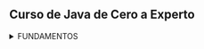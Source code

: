## Curso de Java de Cero a Experto
<details>
  <summary>FUNDAMENTOS</summary>

  <details>
      <summary>Sección 02: Introducción a Java</summary>

  * [V02_PDF - Introducción](seccion02/01-01-00-IntroduccionJava-UJ.pdf)
  * [V03_PDF - ¿Qué es el JDK de Java](seccion02/01-02-00-JDKJava-UJ.pdf)
  * [V04_PDF - Intalación deL JDK de Java](seccion02/01-03-00-InstalacionJDK-UJ.pdf)
  * [V05_PDF - ¿Qué es un IDE](seccion02/01-04-00-IDE-Java-UJ.pdf)
  * [V06_PDF - Instalación de IntelliJ IDEAS](seccion02/01-05-00-InstalacionIntelliJ-UJ.pdf)
  * [V07_PDF - Hola Mundo con Java](seccion02/01-06-00-HolaMundoJava-UJ.pdf)
  * [V08 - __**Ejemplo**__: Hola Mundo](seccion02/V08-Ejemplo_de_Hola_Mundo_con_Java/)
    * <details>
          <summary>V09-Reto practico</summary> 
          Se solicita crear una nueva clase llamada "Presentate.java" en la cual 
          deberás hacer lo siguiente:

          - Agregar el método main (Atajo: psvm + tab).
          - Mostrar en la consola la siguiente información. Se debe usar un método 
          "println" para cada elemento a mostrar.
    
            - Nombre Completo
            - Edad
            - País
      
        * [Mi solución reto practico](seccion02/V09-Reto-Practico)
        * V10 - Solución Presentate con Java
          * [PDF](seccion02/V10-Solucion_presentate_con_Java/01-09-00-Solucion-Presentate-UJ.pdf)
          * [Presentate.java](seccion02/V10-Solucion_presentate_con_Java/01-09-00-Solucion-Presentate-UJ.java)
      </details>
  * [V11_PDF - Instalación de Apache NetBeans](seccion02/01-10-00-InstalacionApacheNetbeans-UJ.pdf)
  </details>

  <details>
    <summary>Sección 03: Variables en Java</summary>

  * [V13_PDF - Variables en Java](seccion03/02-01-00-VariablesJava-UJ.pdf)
  * V14_PDF - Variables en Java
      * [PDF - Variables](seccion03/02-02-00-EjemploVariables-UJ.pdf) 
      * [Variables.java](seccion03/Variables/src/Variables.java) 
  * [V15_PDF - Manejo de Memoria en Java](seccion03/02-03-00-ManejoMemoria-UJ.pdf)
  * V16_PDF - Ejemplo detalle de un Libro
      * [PDF - Guia Manejo de Memoria](seccion03/02-04-00-DetalleLibro-UJ.pdf)
      * [DetalleLibro.java]()
        * <details>
              <summary>V17 - Reto practico, Detalle de una persona</summary>
              Se solicita crear una clase llamada DetallePersona.java que realice lo siguiente:
              
              Debe declarar las siguientes variables y deberás asignar los valores que correspondan, 
              además de seleccionar el tipo de dato adecuado para cada variable:
              - Nombre Completo
              - Edad
              - Altura (En metros)
              - País de Origen
              - Indicar si es casado o soltero con sólo caracter, ejemplo: 'C'-Casado, 'S'-Soltero.
            * [Mi solución Reto, Detalle de una persona](seccion03/Variables/src/RetoDetallePersona.java)
            * V18 - Solución reto Detalle de una persona
              * [DetallePersona.java](seccion03/Variables/src/DetallePersona.java) 
              * [PDF - Solución](seccion03/02-06-00-Solucion-DetallePersona-UJ.pdf)
          </details>
  * [V19_PDF - Tipos de Datos en Java - parte 1](seccion03/02-07-00-TiposDatosJava-parte1-UJ.pdf)
    * [TiposDatosParte1.java](seccion03/Variables/src/TiposDatosParte1.java)    
    * [V20 - TiposDatosParte2.java](seccion03/Variables/src/TiposDatosParte2.java)    
  * [V21_PDF - Reglas de Nombres de Variables en Java](seccion03/02-09-00-ReglasNombresVariables-UJ.pdf)   
  * V22 - Ejemplo de Reglas de Nombres de Variables
    * [ReglaNombresVariables.java](seccion03/Variables/src/ReglasNombresVariables.java)
      * <details>
            <summary>Reto, Detalle de una Tienda en Línea</summary>
            En el siguiente reto debe crear varias variables para almacenar el detall de un 
            producto de una tienda en línea.
            El detall a almacener del producto es el siguiente:

            - Nombre del Producto
            - Precio
            - Cantidad disponible
            - Indicar si está disponible para la venta

            Deben asignar valores de prueba a cada variable, escoger el nombre de cada variable 
            aplicando las
            buenas prácticas de Java y mandar a imprimir el valor de cada variable.

            Finalmente deben modificar el valor de cada variable con nuevos datos y mandar a 
            imprimir nuevamente el valor de cada variable y así comprobar que se modificaron 
            correctamente.
          * [Mi solución, Reto detalle de una tienda en línea](seccion03/Variables/src/RetoTiendaEnLinea.java)
          * [V24_RETO - Solución Detalle de un Producto de una Tienda en Línea](seccion03/Variables/src/TiendaLinea.java)
        </details>
  * [V25_PDF - Tipo var en Java](seccion03/02-13-00-TipoVarJava-UJ.pdf)
    * [V26 - TipoVar.java](seccion03/Variables/src/TipoVar.java) 
  * [V27_PDF - Concatenación de cadenas](seccion03/02-15-00-ConcatenacionCadenasJava-UJ.pdf) 
    * [ConcatenacionCadenas.java](seccion03/Variables/src/ConcatenacionCadenas.java)
  * [V28_PDF - Constantes en Java](seccion03/02-16-00-ConstantesJava-UJ.pdf)
    * [Constantes.java](seccion03/Variables/src/Constantes.java)
        * <details>
              <summary>Reto, reserva de Hoteles</summary> 
              Se les deja realizar el siguiente reto:

              Capturar el detall de la reservación de hoteles.
              - Nombre de cliente
              - Días de estancia
              - Tarifa Diaria
              - Indicar si la habitación cuenta con vista al mar.
          
              Deben asginar valores iniciales y mandar a imprimir el valor de
              cada variable.
              Por último, se les pide modificar algunos valores de la reservación y mandar
              a imprir nuevamente cada variable para observar los cambios
            * [Mi solución, reserva de hotels](seccion03/Variables/src/RetoReservaHoteles.java) 
            * [V30 - Solución, ReservaHoteles.java](seccion03/Variables/src/ReservaHoteles.java)
          </details>
  </details>

  <details>
    <summary>Sección 04: Manejo de Cadenas en Java</summary>

  * [V31_PDF - Manejo de Cadenas](seccion04/03-01-00-ManejoCadenas-UJ.pdf)  
  * [V32 - Ejemplo de Cadenas](seccion04/Cadenas/src/Cadenas.java)
  * [V33_JPG - Manejo de índices de Cadenas](seccion04/jpg/V33_Manejo_de_indices_de_cadenas.jpg)
    * [indiceCadena.java](seccion04/Cadenas/src/IndicesCadena.java)
  * [V34_JPG - Inmutabilidad de Cadenas](seccion04/jpg/V34_inmutabilidad_cadenas.jpg)
    * [JPG - Al sobreescribir se crea un nueva referencia en memoria](seccion04/jpg/V34_2_inmutabilidad_cadenas.jpg)
    * [JPG - Los objetos siempre estan referenciados](seccion04/jpg/V34_3_inmutabilidad_cadenas.jpg)
    * [InmutabilidadCadenas.java](seccion04/Cadenas/src/InmutabilidadCadenas.java)
  * [V35_JPG - Comparación de Cadenas](seccion04/jpg/V35_1_Comparacion_de_cadeanas.jpg) 
    * Hacer comparación entre objetos para saber si es la misma REFERENCIA o CONTENIDO del objeto
    * [ComparacionCadenas.java](seccion04/Cadenas/src/ComparacionCadenas.java)
  * [V36 - Métodos de cadenas](seccion04/Cadenas/src/MetodosDeCadenas.java)
  * [V37_PDF - Subcadenas](seccion04/03-07-00-Subcadenas-UJ.pdf)
    * [ManejoSubcadenas.java](seccion04/Cadenas/src/ManejoSubcadenas.java)
  * [V38 - Busqueda de Subcadenas](seccion04/Cadenas/src/BusquedaSubcadenas.java)
  * [V39 - Reemplazar subcadenas](seccion04/Cadenas/src/ReemplazarSubcadenas.java)
  * [V40_PDF - Más de concatenación de cadenas](seccion04/03-10-00-MasConcatenacionCadenas-UJ.pdf)
    * [MasConcatenacionCadenas.java](seccion04/Cadenas/src/MasConcatenacionCadenas.java)
      * Método "Concat"
      * Método "StringBuilder"
      * Método "StringBuffer"
      * Método "Join"
  * [V41 - Caracteres Especiales](seccion04/Cadenas/src/CaracteresEspeciales.java)
  * V42 - Reto Generador de Email
    * [JPG - Normalizar los datos](seccion04/jpg/V42_1_Generador_de_Email.jpg)
    * [JPG - Resultado](seccion04/jpg/V42_2_Resultado.jpg)
    * [JPG - Resultado en consola](seccion04/jpg/V42_3_Resultado_por_consola.jpg)
      * [RetoGeneradorEmail.java](seccion04/Cadenas/src/RetoGeneradorEmail.java)
      * [V43 - GeneradorEmail.java (solución)](seccion04/Cadenas/src/GeneradorEmails.java)
  </details>

  <details>
    <summary>Sección 05: Entrada de Datos por Consola</summary>

  * [V44_PDF - Clase Scanner y Entrada de datos](seccion05/04-01-00-ClaseScannerEntradaDatos-UJ.pdf)
    * [JPG - Leer datos por consola](seccion05/jpg/V44_Leer_datos_por_consola.jpg)
    * [ManejoConsola.java](seccion05/ManejoConsola/src/ManejoConsola.java)
  * [V45 - Leer tipo de Datos](seccion05/ManejoConsola/src/LeerTiposDatos.java)
    ```java
      /* nextLine(), nextDouble(), etc. Al finalizar tenesmo que consumir el 
        caracter de salto de linea
      */
      var edad = consola.nextInt();
      var altura = consola.nextDouble();
      consola.nextLine(); // Para consumir el caracter de salto de linea
      var nombre = consola.nextLine(); // 
    ```
  * [V46_PDF - Conversión de tipos de Datos por Consola](seccion05/04-03-00-ConversionTiposDatosConsola-UJ.pdf)
    * [ConversionTipos.java](seccion05/ManejoConsola/src/ConversionTiposDeDatos.java)
  * [V47 - Ejemplo Sistema de Empleados](seccion05/jpg/V47_Sistema_de_Empleados.jpg)
    * [SistemaEmpleados.java](seccion05/ManejoConsola/src/SistemaEmpleados.java)
    ```java
      // Formato de 3 decimales
      System.out.printf("\tSalarios: $ %.3f%n", salarioEmpleado);
    ``` 
  * [V48_JPG - Reto, proyecto Recetas de Cocina](seccion05/jpg/V48_Reto_reseta_de_cocina.jpg)
    * [JPG - resultado](seccion05/jpg/V48_Reto_Salida_reseta_de_cocina.jpg)
    * [Mi resolución Recetas de Cocina](seccion05/ManejoConsola/src/RetoRecetasCocina.java)
    * [V49 - Solución - RecetasCocina.java](seccion05/ManejoConsola/src/RecetasCocina.java)
    * [V50_PDF - Números Aleatorios - Clase Random](seccion05/04-07-00-NumerosAleatorios-UJ.pdf)
      * [JPG - Números Aleatorios](seccion05/jpg/V50_Numeros_Aleatorios.jpg)
      * [NumerosAleatorios.java](seccion05/ManejoConsola/src/NumerosAleatorios.java)
      ```java
      import java.util.Random;
      // main....
      var random = new Random();
      ``` 
    * [V51_PDF - Formato de cadenas](seccion05/04-08-00-FormatoCadenas-UJ.pdf)
      * [FormateoCadenas.java](seccion05/ManejoConsola/src/FormateoCadenas.java)
      * [V52_2 - FormateoCadenasParte2.java](seccion05/ManejoConsola/src/FormateoCadenasParte2.java)
    * [V53_JPG - Reto, Generar un ID Único](seccion05/jpg/V53_Reto_Generar_ID_Unico.jpg)
      * [JPG - Salida por consola](seccion05/jpg/V53_SalidaConsola_Reto_Generar_ID_Unico.jpg)
      *  [Mi resulución Reto, Generar un ID Único](seccion05/ManejoConsola/src/RetoGenerarIdUnico.java)
      *  [V54 - Solución, GenerarIdUnico.java](seccion05/ManejoConsola/src/GenerarIdUnico.java)
  </details>

  <details>
    <summary>Sección 06: Operadores en Java</summary>

  * [V55_PDF - Operadores](seccion06/05-01-00-Operadores-UJ.pdf)
  * [V56 - Operadores Aritméticos](seccion06/Operadores/src/OperadoresAritmeticos.java)
  * [V57 - Operadores Unarios](seccion06/Operadores/src/OperadoresUnarios.java)
  * [V58 - Operadores de Asignación Simple y Compuestos](seccion06/Operadores/src/OperadoresAsignacion.java)
  * [V59 - Operadores de Comparación o Relacionales](seccion06/Operadores/src/OperadoresComparacion.java)
  * [V60 - Operadores Lógico AND](seccion06/Operadores/src/OperadorAnd.java)
  * [V61 - Operador Lógico OR](seccion06/Operadores/src/OperadorOr.java)
  * [V62 - Operador Lógico NOT](seccion06/Operadores/src/OperadorNot.java)
  * [V63_JPG - Ejemplo, Valor dentro de un Rango](seccion06/jpg/V63_Ejemplo_Valor_fuera_de_rango.jpg)
    * [V63 - ValorDentroRango.java](seccion06/Operadores/src/ValorDentroRango.java)
  * [V64_JPG - Ejemplo, Tienda de descuento VIP](seccion06/jpg/V65_Ejemplo_tienda_descuento_vip.jpg)
    * [Mi resolución](seccion06/Operadores/src/RetoTiendaDescuentoVip.java)
    * [Solución, SistemaDescuentoVIP.java](seccion06/Operadores/src/SistemaDescuentosVIP.java)
  * [V65_JPG - EJemplo Préstamo de libros](seccion06/jpg/V67_Ejemplo_Prestamo_libros.jpg)
    * [Mi resolución](seccion06/Operadores/src/RetoPrestamoLibros.java)
    * [Solución, SistemaPrestamoLibros.java](seccion06/Operadores/src/SistemaPrestamoLibros.java)
  * [V66 - Ejemplo, Valor Fuera de Rango con NOT](seccion06/Operadores/src/RangoVariable.java)
  * [V67_JPG - Ejemplo, Ticket de Venta](seccion06/jpg/V67_Generar_Ticket_de_Venta.jpg)
    * [Solución RetoTicketVenta.java](seccion06/Operadores/src/RetoTicketVenta.java)
  * [V68 - Ejemplo, Ticket de venta con descuento](seccion06/Operadores/src/TicketVentaDescuento.java)
  * [V69_JPG - Reto, Sistema de autenticación](seccion06/jpg/V69_Sistema_autenticacion.jpg)
    * [JPG - Muestra de consola](seccion06/jpg/V69_consola_Sistema_autenticacion.jpg)
    * [Mi resolución](seccion06/Operadores/src/RetoSistemaAutenticacion.java)
    * [V70 - Solución, SistemaAutenticacion.java](seccion06/Operadores/src/SistemaAutenticacion.java)
  * [V71_JPG - Reto, Cáculo del Área y perimetro de un Rectangulo](seccion06/jpg/V71_Reto_Calculo_del_area_de_un_rectangulo.jpg)
    * [Mi Solución](seccion06/Operadores/src/RetoCalularAreaRectangulo.java)
    * [V72 - Solución, CalculoAreaRectangulo.java ](seccion06/Operadores/src/CalculoAreaRectangulo.java)
  * [V73_PDF - Presedencia de operadores](seccion06/05-19-00-PrecedenciaOperadores-UJ.pdf)
    * [PresedenciaOperadores.java](seccion06/Operadores/src/PrecedenciaOperadores.java)
  </details>

  <details>
    <summary>Sección 07: Sentencias de decisión</summary>

  * [V74_PDF - Sentecias de Decisión](seccion07/06-01-00-SentenciasDecision-UJ.pdf)
  * [V75_JPG - Diagrama de flujo](seccion07/jpg/V75_Diagrama_de_Flujo.jpg)
    * [JPG - Diagrama de flujo Sentencia IF](seccion07/jpg/V75_Diagrama_de_Flujo_IF.jpg)
  * [V76 - Sentencia IF](seccion07/SentenciasDecision/src/SentenciaIf.java)
  * [V77 - Sentencia if-else](seccion07/SentenciasDecision/src/SentenciaIfElse.java)
  * [V78 - Sentencia if-else if-else](seccion07/SentenciasDecision/src/SentenciaIfElseIf.java)
  * [V79 - Modo Debug (ejecución paso a paso) en Intellij IDEA](seccion07/V79/)
    * [1ro - Crear punto de rotura](seccion07/V79/V79_1.jpg)
    * [2do - Click derecho y ejecutar modo Debug](seccion07/V79/V79_2.jpg)
    * [3ro - Ejecutar paso a paso](seccion07/V79/V79_3.jpg)
  * [V80_JPG - Ejemplo, Valor Positivo](seccion07/jpg/V80.jpg)
    * [ValorPositivo.java](seccion07/SentenciasDecision/src/ValorPositivo.java)
  * [V81_JPG - Reto, Tienda en Línea con Descuento](seccion07/jpg/V81.jpg)
    * [App_JPG](seccion07/jpg/V81_1.jpg)
    * [Mi solución](seccion07/SentenciasDecision/src/TiendaEnLineaConDescuento.java)
    * [V82 - Solución, TienedaEnLlinea.java](seccion07/SentenciasDecision/src/TiendaEnLinea.java)
  * [V83_JPG - Ejemplo, Sistema bancario](seccion07/jpg/V83_1.jpg)
    * [SistemaBancario.java (menú con if con lógica inversa)](seccion07/SentenciasDecision/src/SistemaBancario.java)
  * [V84_Jpg - Ejmeplo, Casa de los espejo (operador NOT y lógica inversa)](seccion07/jpg/V84.jpg)
    * [Ejemplo, CasaDeLosEspejos.java](seccion07/SentenciasDecision/src/CasaDeLosEspejos.java)
  * [V85_PDF - Operador Ternario simple y anidado](seccion07/06-12-00-OperadorTernario-UJ.pdf)
    * [OperadorTernario.java](seccion07/SentenciasDecision/src/OperadorTernario.java)
  * [V86_JPG - Aplicación Salud y Fitnes](seccion07/jpg/V86.jpg)
    * [Mi solución](seccion07/SentenciasDecision/src/RetoAplicacionSaludFitnes.java)
    * [Solución, SaludYFitness](seccion07/SentenciasDecision/src/SaludYFitness.java)
  * [V87_JPG - Reto, Sistema Reserva Hotel](seccion07/jpg/V87.jpg)
    * [JPG - App por consola](seccion07/jpg/V87_2.jpg)
    * [Mi solución](seccion07/SentenciasDecision/src/RetoSistemaResrvaHotel.java)
    * [V88 - Solución, SistemaReservaHotel.java](seccion07/SentenciasDecision/src/SistemaReservaHotel.java)
  * [V89_JPG - Reto, El mayor de 2 números](seccion07/jpg/V89.jpg)
    * [Mi solución](seccion07/SentenciasDecision/src/RetoElMayorDeDosNumeros.java)
    * [V89 - Solución, MayorDeDosNumeros.java](seccion07/SentenciasDecision/src/MayorDeDosNumeros.java)
  * [V91_JPG - Reto, Identificar la estación de año](seccion07/jpg/V91.jpg)
    * [Mi solución](seccion07/SentenciasDecision/src/RetoIdentificarEstacionAnio.java)
    * [V92 Solución, EstacionAnio.java](seccion07/SentenciasDecision/src/EstacionAnio.java)
  * [V93_PDF Sentencia Switch](seccion07/06-20-00-SentenciasSwitch-UJ.pdf)
    * [V94 - Ejemplo DiaSemana.java](seccion07/SentenciasDecision/src/DiaSemana.java)
  * [V95 - Sentencia Switch mejorado - Ejemplo mejorado DiaSemana.java](seccion07/SentenciasDecision/src/DiaSemanaMejorado.java)
  * [V96 - Ejercicio Estación del año con Swhtch mejorado](seccion07/SentenciasDecision/src/EstacionAnioSwitchMejorado.java)
  * [V97_1_JPG - Reto, Sistema de calificaciones](seccion07/jpg/V97_1.jpg)
    * [V97_2_JPG](seccion07/jpg/V97_2.jpg)
    * [Mi Solución](seccion07/SentenciasDecision/src/RetoSistemaCalificaciones.java)
    * [V98 - Solución SistemaCalificaciones.java](seccion07/SentenciasDecision/src/SistemaCalificaciones.java)
  * [V99_JPG Reto, Sistema de Envíos](seccion07/jpg/V99_1.jpg)
    * [App_JPG](seccion07/jpg/V99_2.jpg)
    * [Mi solución RetosSistemaEnvio.java (usando ELSE IF)](seccion07/SentenciasDecision/src/RetoSistemaEnvios.java)
    * [V100 - Solución, SistemaEnvios.java (Usando Switch Yield)](seccion07/SentenciasDecision/src/SistemaEnvios.java)
  * [V101_JPG - Reto, Sistema de autenticación con Switch + Else If + Yield](seccion07/jpg/101.jpg)
    * [Mi solución](seccion07/SentenciasDecision/src/RetoSistemaAutenticacion.java)
    * [V102 - Solución SistemaAutenticacion.java](seccion07/SentenciasDecision/src/SistemaAutenticacion.java)
  </details>

  <details>
    <summary>Sección 08: Ciclos/Bucles</summary>

  * [V1303_PDF - Ciclos/Bucles](seccion08/07-01-00-Ciclos-Java-UJ.pdf)
  * [V104 - CicloWhile](seccion08/Ciclos/src/CicloWhile.java)
  * [V105 - Ejecución paso a paso](https://www.udemy.com/course/universidad-java-especialista-en-java-desde-cero-a-master/learn/lecture/44838681#overview)
  * [V106 - Ejemlo imprimir números pares](seccion08/Ciclos/src/NumerosPares.java)
  * [V107_JPG - Do-While](seccion08/jpg/107.jpg)
    * [CicloDoWhile.java](seccion08/Ciclos/src/CicloDoWhile.java)
  * [V108 - Ejercicio](seccion08/Ciclos/src/NumerosInversos.java)
    ```
      Imprimir los números del 10 a al 1
    ```
  * [V109 - Números impares](seccion08/Ciclos/src/NumerosImpares.java)
    ```
      Imprimir los números impares del 0 al 20
    ```
  * [V110_JPG - Ciclo For](seccion08/jpg/110.jpg)
    * [v110_2_JPG - Ejemplo](seccion08/jpg/111.jpg)
  * [V111 - CicloFor.java]()
  * [V112 - NumerosParesConFor.java](seccion08/Ciclos/src/NumerosParesConFor.java)
    ```
      Ejercicio, imprimir los números pares del 1 al 20
      con un Ciclo For
    ```
  * [V113_JPG - Ejercicio Números acumulativos](seccion08/jpg/113.jpg)
    * [SumaAcumulativa.java](seccion08/Ciclos/src/SumaAcumulativa.java)
  * [V114 - Menú SistemaAdministracionCuentas](seccion08/Ciclos/src/SistemaAdministracionCuentas.java)
  * [V115_JPG - Reto, Menú de Cajero Automático](seccion08/jpg/115.jpg)
    * [V115_1_JPG - Consultar Saldo](seccion08/jpg/115_1.jpg)
    * [V115_2_JPG - Retirar dinero](seccion08/jpg/115_2.jpg)
    * [V115_3_JPG - Dopoistar dinero](seccion08/jpg/115_3.jpg)
    ```
      Reto cajero automático
      1. Consultar Saldo
      2. Retirar 
      3. Depositar
      4. Salir 
    ```
    * [Mi solución](seccion08/Ciclos/src/RetoCajeroAutomatico.java)
    * [V116 - Solución Cajero Automático](seccion08/Ciclos/src/CajeroAutomatico.java)
  * [V117_JPG - Reto, Calculadora](seccion08/jpg/117.jpg)
    ```
      Crar una calculadora que 
      1 Sume
      2 Reste
      3 Multiplique
      4 Divide 
    ``` 
    * [Mi solución](seccion08/Ciclos/src/RetoCalculadora.java)
    * [V118 - Calculadora.java](seccion08/Ciclos/src/Calculadora.java)
  * [V119_JPG - Reto, Validación de password](seccion08/jpg/119.jpg)
    * [Mi solución](seccion08/Ciclos/src/RetoValidacionPassword.java)
    * [V120 - ValidacionPassword](seccion08/Ciclos/src/ValidacionPassword.java)
  * [V121_1_JPG - Reto, Juego de adivinanza](seccion08/jpg/121_1.jpg)
    * [JPG - Reto, Juego de adivinanza](seccion08/jpg/121_2.jpg)
    * [Mi Solución](seccion08/Ciclos/src/RetoJuegoAdivinanza.java)
    * [V122 - JuegoAdivinanzas.java](seccion08/Ciclos/src/JuegoAdivinanzas.java)
  * [V123 - Ejemplo, dibujar un triangulo con ateriscos]()
    ```
        *
        ***
      *****
      *******
    ```
    * [Mi solución](seccion08/Ciclos/src/RetoDibujaTriangulo.java)
  * [V124 - Palabra Break y Continue](seccion08/07-22-00-BreakContinue-Java-UJ.pdf)
  </details>

  <details>
    <summary>Sección 09: Arreglos</summary>

  * [V125_PDF - Arreglos](seccion09/08-01-00-Arreglos-Java-UJ.pdf)
    ```java
      int[] nombreArreglo;
      nombreArreglo = new int[5];
    ``` 
  * [V126 - Arreglos.java](seccion09/Arreglos/src/Arreglos.java)
  * [V127 - Modifcar valores del arreglo](seccion09/Arreglos/src/ModificarArreglo.java)
  * [V128 - Leer los valores del arreglo](seccion09/Arreglos/src/LeerValoresArreglo.java)
  * [V129 - Sintaxis de arreglo simplificada](seccion09/Arreglos/src/SintaxisSimplificada.java)
  * [V130 - Iterar un Arreglo](seccion09/Arreglos/src/IterrarArreglo.java)
  * [V131 - Introducir Valores a un Arreglo](seccion09/Arreglos/src/IntroducirValoresArreglo.java)
  * [V132 - Reto, Promedio de Calificaciones](seccion09/jpg/132.jpg)
    * [Mi solución](seccion09/Arreglos/src/RetoPromedioCalificaciones.java)
    * [V133 - PromedioCalificaciones.java](seccion09/Arreglos/src/PromedioCalificaciones.java)
  </details>

  <details>
    <summary>Sección 10: Matrices</summary>

  * [V134_JPG - Matrices](seccion10/jpg/134.jpg)
  * [V135 - Matrices](seccion10/Matrices/src/Matrices.java)
  * [V136 - Reocrrer una Matriz](seccion10/Matrices/src/RecorrerMatriz.java)
  * [V137 - Sintaxis simplificada](seccion10/Matrices/src/SintaxisSimplificada.java)
  * [V138 - Introducir Datos de forma Dinamica](seccion10/Matrices/src/IntroducirDatosDinamicamente.java)
  * [V139 - Realizar la suma de una diagonal de una Matriz](seccion10/jpg/139.jpg)
    * [Mi solución](seccion10/Matrices/src/RetoSumaDiagonal.java)
    * [V140 - Solución](seccion10/Matrices/src/DiagonalMatriz.java)
  </details>
</details>
